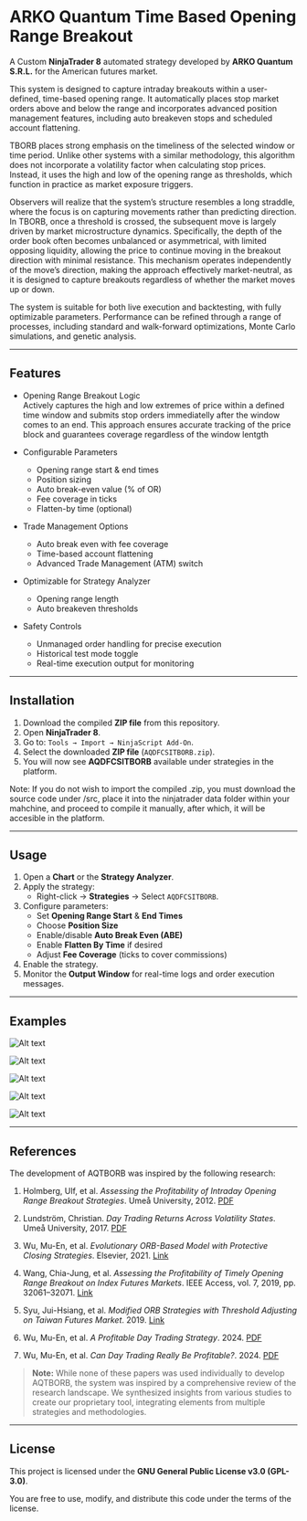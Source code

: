 # ARKO Quantum Time Based Opening Range Breakout

A Custom **NinjaTrader 8** automated strategy developed by **ARKO Quantum S.R.L.** for the American futures market.

This system is designed to capture intraday breakouts within a user-defined, time-based opening range. It automatically places stop market orders above and below the range and incorporates advanced position management features, including auto breakeven stops and scheduled account flattening.

TBORB places strong emphasis on the timeliness of the selected window or time period. Unlike other systems with a similar methodology, this algorithm does not incorporate a volatility factor when calculating stop prices. Instead, it uses the high and low of the opening range as thresholds, which function in practice as market exposure triggers.

Observers will realize that the system’s structure resembles a long straddle, where the focus is on capturing movements rather than predicting direction. In TBORB, once a threshold is crossed, the subsequent move is largely driven by market microstructure dynamics. Specifically, the depth of the order book often becomes unbalanced or asymmetrical, with limited opposing liquidity, allowing the price to continue moving in the breakout direction with minimal resistance. This mechanism operates independently of the move’s direction, making the approach effectively market-neutral, as it is designed to capture breakouts regardless of whether the market moves up or down.

The system is suitable for both live execution and backtesting, with fully optimizable parameters. Performance can be refined through a range of processes, including standard and walk-forward optimizations, Monte Carlo simulations, and genetic analysis.

---

## Features
- Opening Range Breakout Logic  
  Actively captures the high and low extremes of price within a defined time window and submits stop orders immediatelly after the window comes to an end. This approach ensures accurate tracking of the price block and guarantees coverage regardless of the window lentgth  

- Configurable Parameters  
  - Opening range start & end times  
  - Position sizing  
  - Auto break-even value (% of OR)  
  - Fee coverage in ticks  
  - Flatten-by time (optional)  

- Trade Management Options  
  - Auto break even with fee coverage  
  - Time-based account flattening  
  - Advanced Trade Management (ATM) switch  

- Optimizable for Strategy Analyzer  
  - Opening range length  
  - Auto breakeven thresholds  

- Safety Controls  
  - Unmanaged order handling for precise execution  
  - Historical test mode toggle  
  - Real-time execution output for monitoring  

---

## Installation
1. Download the compiled **ZIP file** from this repository.  
2. Open **NinjaTrader 8**.  
3. Go to: `Tools → Import → NinjaScript Add-On`.  
4. Select the downloaded **ZIP file** (`AQDFCSITBORB.zip`).  
6. You will now see **AQDFCSITBORB** available under strategies in the platform.

Note: If you do not wish to import the compiled .zip, you must download the source code under /src, place it into the ninjatrader data folder within your mahchine, and proceed to compile it manually, after which, it will be accesible in the platform.

---

## Usage
1. Open a **Chart** or the **Strategy Analyzer**.  
2. Apply the strategy:  
   - Right-click → **Strategies** → Select `AQDFCSITBORB`.
3. Configure parameters:  
   - Set **Opening Range Start** & **End Times**  
   - Choose **Position Size**  
   - Enable/disable **Auto Break Even (ABE)**  
   - Enable **Flatten By Time** if desired  
   - Adjust **Fee Coverage** (ticks to cover commissions)  
4. Enable the strategy.  
5. Monitor the **Output Window** for real-time logs and order execution messages.  

---

## Examples

![Alt text](/assets/screenshot_1.jpg?raw=true "screenshot 1")

![Alt text](/assets/screenshot_2.jpg?raw=true "screenshot 2")

![Alt text](/assets/screenshot_3.jpg?raw=true "screenshot 3")

![Alt text](/assets/screenshot_4.jpg?raw=true "screenshot 4")

![Alt text](/assets/screenshot_5.jpg?raw=true "screenshot 5")

---

## References

The development of AQTBORB was inspired by the following research:

1. Holmberg, Ulf, et al. *Assessing the Profitability of Intraday Opening Range Breakout Strategies*. Umeå University, 2012. [PDF](https://umu.diva-portal.org/smash/record.jsf?pid=diva2%3A553015)

2. Lundström, Christian. *Day Trading Returns Across Volatility States*. Umeå University, 2017. [PDF](https://www.diva-portal.org/smash/get/diva2%3A732318/FULLTEXT02.pdf)

3. Wu, Mu-En, et al. *Evolutionary ORB-Based Model with Protective Closing Strategies*. Elsevier, 2021. [Link](https://www.sciencedirect.com/science/article/pii/S0950705121000320)

4. Wang, Chia-Jung, et al. *Assessing the Profitability of Timely Opening Range Breakout on Index Futures Markets*. IEEE Access, vol. 7, 2019, pp. 32061–32071. [Link](https://ntut.elsevierpure.com/en/publications/assessing-the-profitability-of-timely-opening-range-breakout-on-i)

5. Syu, Jui-Hsiang, et al. *Modified ORB Strategies with Threshold Adjusting on Taiwan Futures Market*. 2019. [Link](https://www.researchgate.net/publication/334427771_Modified_ORB_Strategies_with_Threshold_Adjusting_on_Taiwan_Futures_Market)

6. Wu, Mu-En, et al. *A Profitable Day Trading Strategy*. 2024. [PDF](https://papers.ssrn.com/sol3/Delivery.cfm/4729284.pdf?abstractid=4729284&mirid=1)

7. Wu, Mu-En, et al. *Can Day Trading Really Be Profitable?*. 2024. [PDF](https://papers.ssrn.com/sol3/Delivery.cfm/SSRN_ID2488539_code1009018.pdf?abstractid=2488539&mirid=1)

> **Note:** While none of these papers was used individually to develop AQTBORB, the system was inspired by a comprehensive review of the research landscape. We synthesized insights from various studies to create our proprietary tool, integrating elements from multiple strategies and methodologies.

---

## License
This project is licensed under the **GNU General Public License v3.0 (GPL-3.0)**.  

You are free to use, modify, and distribute this code under the terms of the license.  
